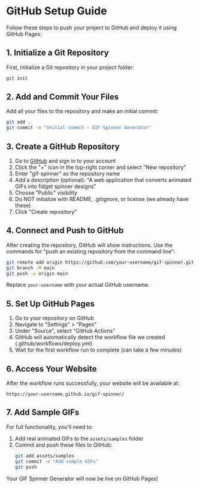 # GitHub Setup Guide

Follow these steps to push your project to GitHub and deploy it using GitHub Pages:

## 1. Initialize a Git Repository

First, initialize a Git repository in your project folder:

```bash
git init
```

## 2. Add and Commit Your Files

Add all your files to the repository and make an initial commit:

```bash
git add .
git commit -m "Initial commit - GIF Spinner Generator"
```

## 3. Create a GitHub Repository

1. Go to [GitHub](https://github.com/) and sign in to your account
2. Click the "+" icon in the top-right corner and select "New repository"
3. Enter "gif-spinner" as the repository name
4. Add a description (optional): "A web application that converts animated GIFs into fidget spinner designs"
5. Choose "Public" visibility
6. Do NOT initialize with README, .gitignore, or license (we already have these)
7. Click "Create repository"

## 4. Connect and Push to GitHub

After creating the repository, GitHub will show instructions. Use the commands for "push an existing repository from the command line":

```bash
git remote add origin https://github.com/your-username/gif-spinner.git
git branch -M main
git push -u origin main
```

Replace `your-username` with your actual GitHub username.

## 5. Set Up GitHub Pages

1. Go to your repository on GitHub
2. Navigate to "Settings" > "Pages"
3. Under "Source", select "GitHub Actions"
4. GitHub will automatically detect the workflow file we created (.github/workflows/deploy.yml)
5. Wait for the first workflow run to complete (can take a few minutes)

## 6. Access Your Website

After the workflow runs successfully, your website will be available at:

```
https://your-username.github.io/gif-spinner/
```

## 7. Add Sample GIFs

For full functionality, you'll need to:

1. Add real animated GIFs to the `assets/samples` folder
2. Commit and push these files to GitHub:
   ```bash
   git add assets/samples
   git commit -m "Add sample GIFs"
   git push
   ```

Your GIF Spinner Generator will now be live on GitHub Pages!